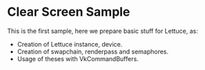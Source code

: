# Clear Screen Sample
This is the first sample, here we prepare basic stuff for Lettuce, as: 
- Creation of Lettuce instance, device.
- Creation of swapchain, renderpass and semaphores.
- Usage of theses with VkCommandBuffers.